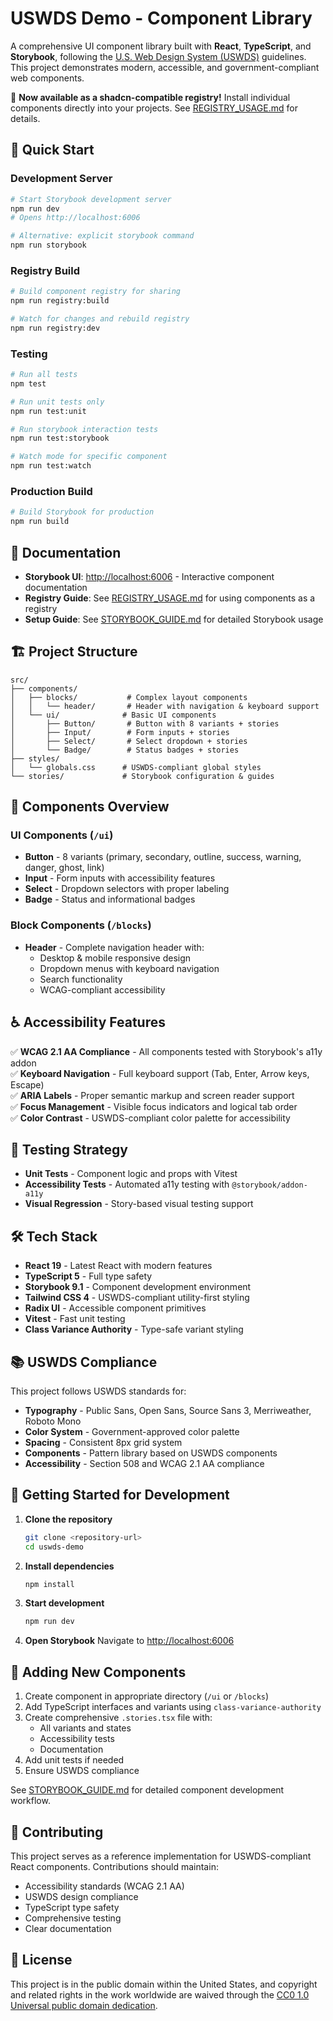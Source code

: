 # USWDS Demo - Component Library

A comprehensive UI component library built with **React**, **TypeScript**, and **Storybook**, following the [U.S. Web Design System (USWDS)](https://designsystem.digital.gov/) guidelines. This project demonstrates modern, accessible, and government-compliant web components.

🎯 **Now available as a shadcn-compatible registry!** Install individual components directly into your projects. See [REGISTRY_USAGE.md](./REGISTRY_USAGE.md) for details.

## 🚀 Quick Start

### Development Server

```bash
# Start Storybook development server
npm run dev
# Opens http://localhost:6006

# Alternative: explicit storybook command
npm run storybook
```

### Registry Build

```bash
# Build component registry for sharing
npm run registry:build

# Watch for changes and rebuild registry
npm run registry:dev
```

### Testing

```bash
# Run all tests
npm test

# Run unit tests only
npm run test:unit

# Run storybook interaction tests
npm run test:storybook

# Watch mode for specific component
npm run test:watch
```

### Production Build

```bash
# Build Storybook for production
npm run build
```

## 📖 Documentation

- **Storybook UI**: [http://localhost:6006](http://localhost:6006) - Interactive component documentation
- **Registry Guide**: See [REGISTRY_USAGE.md](./REGISTRY_USAGE.md) for using components as a registry
- **Setup Guide**: See [STORYBOOK_GUIDE.md](./STORYBOOK_GUIDE.md) for detailed Storybook usage

## 🏗️ Project Structure

```
src/
├── components/
│   ├── blocks/           # Complex layout components
│   │   └── header/       # Header with navigation & keyboard support
│   └── ui/              # Basic UI components
│       ├── Button/       # Button with 8 variants + stories
│       ├── Input/        # Form inputs + stories
│       ├── Select/       # Select dropdown + stories
│       └── Badge/        # Status badges + stories
├── styles/
│   └── globals.css      # USWDS-compliant global styles
└── stories/             # Storybook configuration & guides
```

## 🎨 Components Overview

### UI Components (`/ui`)
- **Button** - 8 variants (primary, secondary, outline, success, warning, danger, ghost, link)
- **Input** - Form inputs with accessibility features
- **Select** - Dropdown selectors with proper labeling  
- **Badge** - Status and informational badges

### Block Components (`/blocks`)
- **Header** - Complete navigation header with:
  - Desktop & mobile responsive design
  - Dropdown menus with keyboard navigation
  - Search functionality
  - WCAG-compliant accessibility

## ♿ Accessibility Features

✅ **WCAG 2.1 AA Compliance** - All components tested with Storybook's a11y addon  
✅ **Keyboard Navigation** - Full keyboard support (Tab, Enter, Arrow keys, Escape)  
✅ **ARIA Labels** - Proper semantic markup and screen reader support  
✅ **Focus Management** - Visible focus indicators and logical tab order  
✅ **Color Contrast** - USWDS-compliant color palette for accessibility  

## 🧪 Testing Strategy

- **Unit Tests** - Component logic and props with Vitest
- **Accessibility Tests** - Automated a11y testing with `@storybook/addon-a11y`
- **Visual Regression** - Story-based visual testing support

## 🛠️ Tech Stack

- **React 19** - Latest React with modern features
- **TypeScript 5** - Full type safety
- **Storybook 9.1** - Component development environment
- **Tailwind CSS 4** - USWDS-compliant utility-first styling
- **Radix UI** - Accessible component primitives
- **Vitest** - Fast unit testing
- **Class Variance Authority** - Type-safe variant styling

## 📚 USWDS Compliance

This project follows USWDS standards for:
- **Typography** - Public Sans, Open Sans, Source Sans 3, Merriweather, Roboto Mono
- **Color System** - Government-approved color palette
- **Spacing** - Consistent 8px grid system
- **Components** - Pattern library based on USWDS components
- **Accessibility** - Section 508 and WCAG 2.1 AA compliance

## 🚀 Getting Started for Development

1. **Clone the repository**
   ```bash
   git clone <repository-url>
   cd uswds-demo
   ```

2. **Install dependencies**
   ```bash
   npm install
   ```

3. **Start development**
   ```bash
   npm run dev
   ```

4. **Open Storybook**
   Navigate to [http://localhost:6006](http://localhost:6006)

## 📝 Adding New Components

1. Create component in appropriate directory (`/ui` or `/blocks`)
2. Add TypeScript interfaces and variants using `class-variance-authority`
3. Create comprehensive `.stories.tsx` file with:
   - All variants and states
   - Accessibility tests
   - Documentation
4. Add unit tests if needed
5. Ensure USWDS compliance

See [STORYBOOK_GUIDE.md](./STORYBOOK_GUIDE.md) for detailed component development workflow.

## 🤝 Contributing

This project serves as a reference implementation for USWDS-compliant React components. Contributions should maintain:
- Accessibility standards (WCAG 2.1 AA)
- USWDS design compliance
- TypeScript type safety
- Comprehensive testing
- Clear documentation

## 📄 License

This project is in the public domain within the United States, and copyright and related rights in the work worldwide are waived through the [CC0 1.0 Universal public domain dedication](https://creativecommons.org/publicdomain/zero/1.0/).